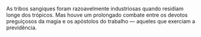 ﻿As tribos sangiques foram razoavelmente industriosas quando residiam longe dos trópicos. Mas houve um prolongado combate entre os devotos preguiçosos da magia e os apóstolos do trabalho — aqueles que exerciam a previdência.